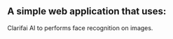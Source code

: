 # <Face-Recognition>

## A simple web application that uses:
Clarifai AI to performs face recognition on images.
